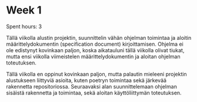 # Week 1

Spent hours: 3

Tällä viikolla alustin projektin, suunnittelin vähän ohjelman toimintaa ja aloitin määrittelydokumentin (specification document) kirjoittamisen. Ohjelma ei ole edistynyt kovinkaan paljon, koska aikatauluni tällä viikolla olivat tiukat, mutta ensi viikolla viimeistelen määrittelydokumentin ja aloitan ohjelman toteutuksen.

Tällä viikolla en oppinut kovinkaan paljon, mutta palautin mieleeni projektin alustukseen liittyviä asioita, kuten poetryn toimintaa sekä järkevää rakennetta repositoriossa. Seuraavaksi alan suunnittelemaan ohjelman sisäistä rakennetta ja toimintaa, sekä aloitan käyttöliittymän toteutuksen.